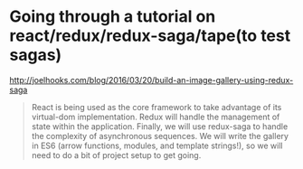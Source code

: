 # Going through a tutorial on react/redux/redux-saga/tape(to test sagas)
http://joelhooks.com/blog/2016/03/20/build-an-image-gallery-using-redux-saga
> React is being used as the core framework to take advantage of its virtual-dom implementation. Redux will handle the management of state within the application. Finally, we will use redux-saga to handle the complexity of asynchronous sequences.
We will write the gallery in ES6 (arrow functions, modules, and template strings!), so we will need to do a bit of project setup to get going.
